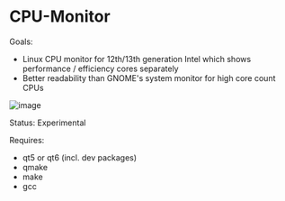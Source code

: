 # CPU-Monitor

Goals:
- Linux CPU monitor for 12th/13th generation Intel which shows performance / efficiency cores separately
- Better readability than GNOME's system monitor for high core count CPUs

![image](https://user-images.githubusercontent.com/22546005/227361566-929c8264-d50d-41cc-871d-fc3132895feb.png)

Status: Experimental

Requires:
- qt5 or qt6 (incl. dev packages)
- qmake
- make
- gcc
